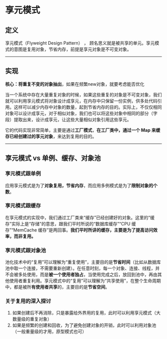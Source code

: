 # 享元模式

## 定义

享元模式（Flyweight Design Pattern） ， 顾名思义就是被共享的单元。享元模式的意图是复用对象，节省内存，前提是享元对象是不可变对象。 

------



## 实现

**核心：将重复不变的对象抽出**，如果在频繁new对象，就要考虑能否优化

当一个系统中存在大量重复对象的时候，如果这些重复的对象是不可变对象，我们就可以利用享元模式将对象设计成享元，在内存中只保留一份实例，供多处代码引用。这样可以减少内存中对象的数量，起到节省内存的目的。实际上，不仅仅相同对象可以设计成享元，对于相似对象，我们也可以将这些对象中相同的部分（字段）提取出来，设计成享元，让这些大量相似对象引用这些享元。 

 它的代码实现非常简单，主要是通过**工厂模式**，**在工厂类中，通过一个 Map 来缓存已经创建过的享元对象**，来达到复用的目的。 

------

##  享元模式 vs 单例、缓存、对象池

###  享元模式跟单例

 应用享元模式是为了**对象复用，节省内存**，而应用多例模式是为了**限制对象的个数**。 

###  享元模式跟缓存

 在享元模式的实现中，我们通过工厂类来“缓存”已经创建好的对象。这里的“缓存”实际上是“存储”的意思，跟我们平时所说的“数据库缓存”“CPU 缓存”“MemCache 缓存”是两回事。**我们平时所讲的缓存，主要是为了提高访问效率，而非复用。** 

###  享元模式跟对象池 

 池化技术中的“复用”可以理解为“重复使用”，主要目的是**节省时间**（比如从数据库池中取一个连接，不需要重新创建）。在任意时刻，每一个对象、连接、线程，并不会被多处使用，而是**被一个使用者独占**，当使用完成之后，放回到池中，再由其他使用者重复利用。享元模式中的“复用”可以理解为“共享使用”，在整个生命周期中，都是被所**有使用者共享**的，主要目的是**节省空间**。 

### 关于复用的深入探讨

1. 如果创建后不再消除，只是暴露给外界用的复用，此时可以利用享元模式（大数量级的重复对象）
2. 如果是频繁的创建和回收，为了避免创建对象的开销，此时可以利用对象池（一般重量级的才用，原型模式也可）